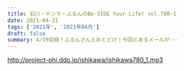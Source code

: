 ```yaml
---
title: 石川・ホンマ・ぶるんのBe-SIDE Your Life! vol.780-1
date: 2021-04-21
tags: ['2021年', '2021年04月']
draft: false
summary: 4/19収録！ぶるんさんとおとどけ！今回とあるメールが･･･
---
```


http://project-phi.ddo.jp/ishikawa/ishikawa780_1.mp3
